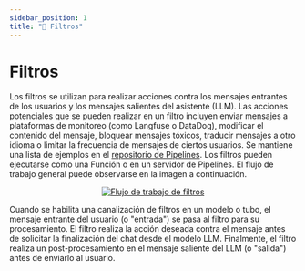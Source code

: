 ```yaml
---
sidebar_position: 1
title: "🚰 Filtros"
---
```


# Filtros

Los filtros se utilizan para realizar acciones contra los mensajes entrantes de los usuarios y los mensajes salientes del asistente (LLM). Las acciones potenciales que se pueden realizar en un filtro incluyen enviar mensajes a plataformas de monitoreo (como Langfuse o DataDog), modificar el contenido del mensaje, bloquear mensajes tóxicos, traducir mensajes a otro idioma o limitar la frecuencia de mensajes de ciertos usuarios. Se mantiene una lista de ejemplos en el [repositorio de Pipelines](https://github.com/open-webui/pipelines/tree/main/examples/filters). Los filtros pueden ejecutarse como una Función o en un servidor de Pipelines. El flujo de trabajo general puede observarse en la imagen a continuación.

<p align="center">
  <a href="#">
    <img src="/images/pipelines/filters.png" alt="Flujo de trabajo de filtros" />
  </a>
</p>

Cuando se habilita una canalización de filtros en un modelo o tubo, el mensaje entrante del usuario (o "entrada") se pasa al filtro para su procesamiento. El filtro realiza la acción deseada contra el mensaje antes de solicitar la finalización del chat desde el modelo LLM. Finalmente, el filtro realiza un post-procesamiento en el mensaje saliente del LLM (o "salida") antes de enviarlo al usuario.
